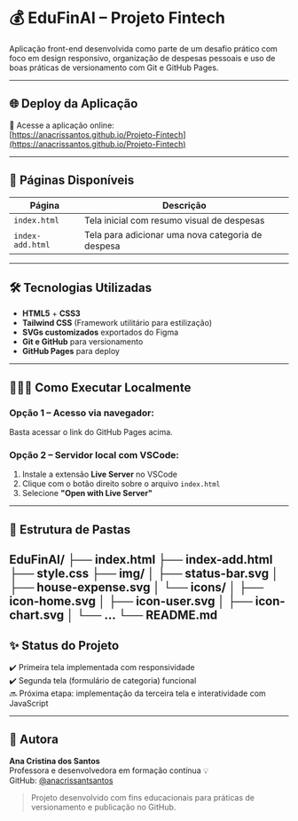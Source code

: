# 💰 EduFinAI – Projeto Fintech

Aplicação front-end desenvolvida como parte de um desafio prático com foco em design responsivo, organização de despesas pessoais e uso de boas práticas de versionamento com Git e GitHub Pages.

---

## 🌐 Deploy da Aplicação

🔗 Acesse a aplicação online:  
[https://anacrissantos.github.io/Projeto-Fintech](https://anacrissantos.github.io/Projeto-Fintech)

---

## 📄 Páginas Disponíveis

| Página              | Descrição                                          |
|---------------------|----------------------------------------------------|
| `index.html`        | Tela inicial com resumo visual de despesas         |
| `index-add.html`    | Tela para adicionar uma nova categoria de despesa  |

---

## 🛠️ Tecnologias Utilizadas

- **HTML5** + **CSS3**
- **Tailwind CSS** (Framework utilitário para estilização)
- **SVGs customizados** exportados do Figma
- **Git e GitHub** para versionamento
- **GitHub Pages** para deploy

---

## 👩🏽‍💻 Como Executar Localmente

### Opção 1 – Acesso via navegador:
Basta acessar o link do GitHub Pages acima.

### Opção 2 – Servidor local com VSCode:

1. Instale a extensão **Live Server** no VSCode  
2. Clique com o botão direito sobre o arquivo `index.html`  
3. Selecione **"Open with Live Server"**

---

## 📁 Estrutura de Pastas

EduFinAI/
├── index.html
├── index-add.html
├── style.css
├── img/
│ ├── status-bar.svg
│ ├── house-expense.svg
│ └── icons/
│ ├── icon-home.svg
│ ├── icon-user.svg
│ ├── icon-chart.svg
│ └── ...
└── README.md
---
## ✨ Status do Projeto

✔️ Primeira tela implementada com responsividade  
✔️ Segunda tela (formulário de categoria) funcional  
🔜 Próxima etapa: implementação da terceira tela e interatividade com JavaScript

---

## 📌 Autora

**Ana Cristina dos Santos**  
Professora e desenvolvedora em formação contínua 💡  
GitHub: [@anacrissantsantos](https://github.com/anacrissantsantos)

> Projeto desenvolvido com fins educacionais para práticas de versionamento e publicação no GitHub.
